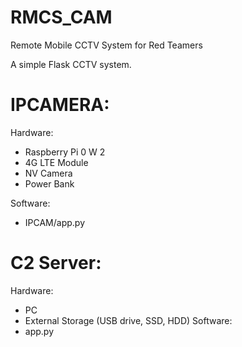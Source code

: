 # RMCS_CAM
Remote Mobile CCTV System for Red Teamers

A simple Flask CCTV system.

# IPCAMERA:
Hardware:
  -  Raspberry Pi 0 W 2
  -  4G LTE Module
  -  NV Camera
  -  Power Bank

Software:
  -  IPCAM/app.py

# C2 Server:
Hardware:
  - PC
  - External Storage (USB drive, SSD, HDD)
Software:
 - app.py
